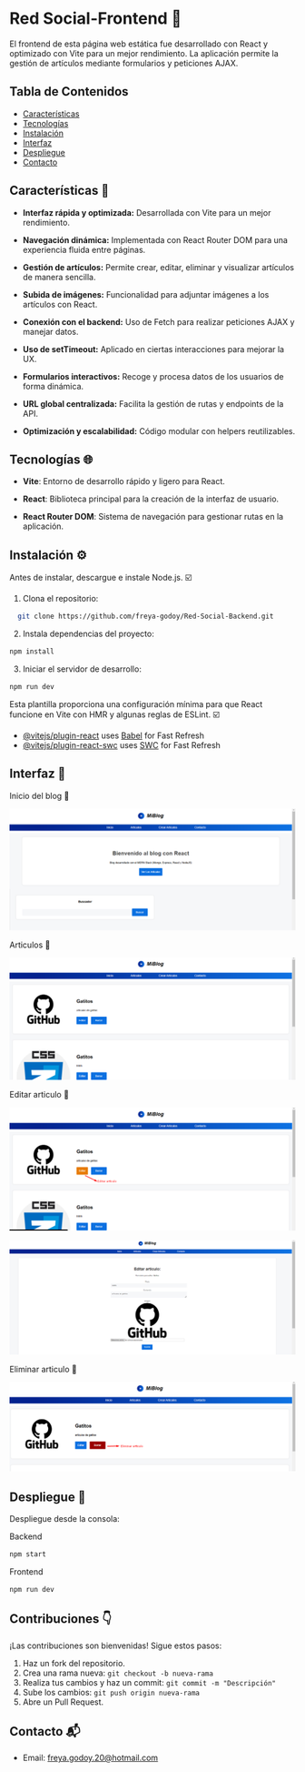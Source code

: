 # Red Social-Frontend 👥

El frontend de esta página web estática fue desarrollado con React y optimizado con Vite para un mejor rendimiento. La aplicación permite la gestión de artículos mediante formularios y peticiones AJAX.

## Tabla de Contenidos

- [Características](#caracteristicas)
- [Tecnologías](#tecnologias)
- [Instalación](#instalacion)
- [Interfaz](#interfaz)
- [Despliegue](#despliegue)
- [Contacto](#contacto)

## Características 💬 <a id="caracteristicas"></a>

- **Interfaz rápida y optimizada:** Desarrollada con Vite para un mejor rendimiento.

- **Navegación dinámica:** Implementada con React Router DOM para una experiencia fluida entre páginas.

- **Gestión de artículos:** Permite crear, editar, eliminar y visualizar artículos de manera sencilla.

- **Subida de imágenes:** Funcionalidad para adjuntar imágenes a los artículos con React.

- **Conexión con el backend:** Uso de Fetch para realizar peticiones AJAX y manejar datos.

- **Uso de setTimeout:** Aplicado en ciertas interacciones para mejorar la UX.

- **Formularios interactivos:** Recoge y procesa datos de los usuarios de forma dinámica.

- **URL global centralizada:** Facilita la gestión de rutas y endpoints de la API.

- **Optimización y escalabilidad:** Código modular con helpers reutilizables.

## Tecnologías 🌐 <a id="tecnologias"></a>

- **Vite**: Entorno de desarrollo rápido y ligero para React.

- **React**: Biblioteca principal para la creación de la interfaz de usuario.

- **React Router DOM**: Sistema de navegación para gestionar rutas en la aplicación.

## Instalación ⚙️ <a id="instalacion"></a>

Antes de instalar, descargue e instale Node.js. ☑️

1. Clona el repositorio:

```bash
  git clone https://github.com/freya-godoy/Red-Social-Backend.git
```

2. Instala dependencias del proyecto:

```sh
npm install
```

3. Iniciar el servidor de desarrollo:

```sh
npm run dev
```

Esta plantilla proporciona una configuración mínima para que React funcione en Vite con HMR y algunas reglas de ESLint. ☑️

- [@vitejs/plugin-react](https://github.com/vitejs/vite-plugin-react/blob/main/packages/plugin-react/README.md) uses [Babel](https://babeljs.io/) for Fast Refresh
- [@vitejs/plugin-react-swc](https://github.com/vitejs/vite-plugin-react-swc) uses [SWC](https://swc.rs/) for Fast Refresh

## Interfaz 📲 <a id="interfaz"></a>

Inicio del blog 📰

![Pantalla de inicio](./imagenes-readme/inicio-blog.png)

Articulos 📄

![Pantalla de inicio](./imagenes-readme/articulo-blog.png)

Editar articulo 📝

![Pantalla de inicio](./imagenes-readme/editar-articulo.png)

![Pantalla de inicio](./imagenes-readme/edit-dos-blog.png)

Eliminar articulo 🚮

![Pantalla de inicio](./imagenes-readme/eliminar-articulo-blog.png)

## Despliegue 📂 <a id="despliegue"></a>

Despliegue desde la consola:

Backend

```sh
npm start
```

Frontend

```sh
npm run dev
```

## Contribuciones 👇

¡Las contribuciones son bienvenidas! Sigue estos pasos:

1. Haz un fork del repositorio.
2. Crea una rama nueva: `git checkout -b nueva-rama`
3. Realiza tus cambios y haz un commit: `git commit -m "Descripción"`
4. Sube los cambios: `git push origin nueva-rama`
5. Abre un Pull Request.

## Contacto 📬 <a id="contacto"></a>

- Email: freya.godoy.20@hotmail.com
